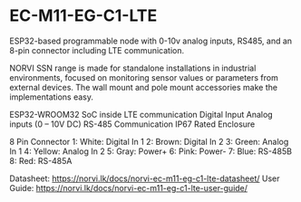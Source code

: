 # EC-M11-EG-C1-LTE
ESP32-based programmable node with 0-10v analog inputs, RS485, and an 8-pin connector including LTE communication.

NORVI SSN range is made for standalone installations in industrial environments, focused on monitoring sensor values or parameters from external devices. 
The wall mount and pole mount accessories make the implementations easy.

ESP32-WROOM32 SoC inside
LTE communication
Digital Input
Analog inputs (0 – 10V DC)
RS-485 Communication
IP67 Rated Enclosure

8 Pin Connector
1:   White:   Digital In 1
2:   Brown:   Digital In 2
3:   Green:   Analog In 1
4:   Yellow:  Analog In 2
5:   Gray:    Power+
6:   Pink:    Power-
7:   Blue:    RS-485B
8:   Red:     RS-485A

Datasheet:   https://norvi.lk/docs/norvi-ec-m11-eg-c1-lte-datasheet/
User Guide:  https://norvi.lk/docs/norvi-ec-m11-eg-c1-lte-user-guide/
